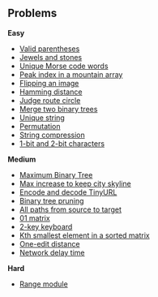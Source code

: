 Problems
--------
**Easy**
- [Valid parentheses](parentheses)
- [Jewels and stones](jewels)
- [Unique Morse code words](morse)
- [Peak index in a mountain array](mountainpeak)
- [Flipping an image](flippingimage)
- [Hamming distance](hammingdistance)
- [Judge route circle](routecircle)
- [Merge two binary trees](mergetrees)
- [Unique string](uniquestring)
- [Permutation](permutation)
- [String compression](stringcompression)
- [1-bit and 2-bit characters](onebitcharacters)

**Medium**
- [Maximum Binary Tree](maxbinarytree)
- [Max increase to keep city skyline](skyline)
- [Encode and decode TinyURL](tinyurl)
- [Binary tree pruning](binarytreepruning)
- [All paths from source to target](allpaths)
- [01 matrix](matrixnearestdistance)
- [2-key keyboard](twokeys)
- [Kth smallest element in a sorted matrix](sortedmatrix)
- [One-edit distance](oneeditdistance)
- [Network delay time](networkdelay)

**Hard**
- [Range module](rangemodule)
